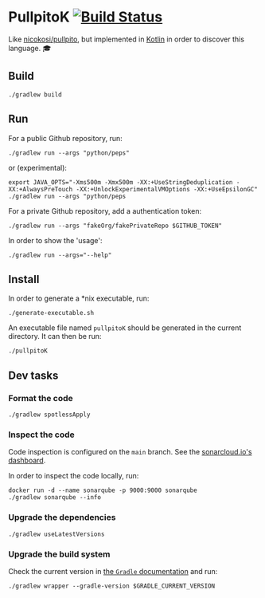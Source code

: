 # PullpitoK [![Build Status](https://github.com/nicokosi/pullpitoK/actions/workflows/ci.yml/badge.svg)](https://github.com/nicokosi/pullpitoK/actions/workflows/ci.yml)

Like [nicokosi/pullpito](https://github.com/nicokosi/pullpito/), but implemented in [Kotlin](https://kotlinlang.org/) in order to discover this language. 🎓

## Build

    ./gradlew build

## Run

For a public Github repository, run:

    ./gradlew run --args "python/peps"

or (experimental):

    export JAVA_OPTS="-Xms500m -Xmx500m -XX:+UseStringDeduplication -XX:+AlwaysPreTouch -XX:+UnlockExperimentalVMOptions -XX:+UseEpsilonGC"
    ./gradlew run --args "python/peps

For a private Github repository, add a authentication token:

    ./gradlew run --args "fakeOrg/fakePrivateRepo $GITHUB_TOKEN"

In order to show the 'usage':

    ./gradlew run --args="--help"

## Install

In order to generate a *nix executable, run:

    ./generate-executable.sh

An executable file named `pullpitoK` should be generated in the current directory. It can then be run:

    ./pullpitoK

## Dev tasks

### Format the code

    ./gradlew spotlessApply

### Inspect the code

Code inspection is configured on the `main` branch. See the [sonarcloud.io's dashboard](https://sonarcloud.io/dashboard?id=nicokosi_pullpitoK).

In order to inspect the code locally, run:

    docker run -d --name sonarqube -p 9000:9000 sonarqube
    ./gradlew sonarqube --info

### Upgrade the dependencies

    ./gradlew useLatestVersions

### Upgrade the build system

Check the current version in [the `Gradle` documentation](https://docs.gradle.org) and run:

    ./gradlew wrapper --gradle-version $GRADLE_CURRENT_VERSION
